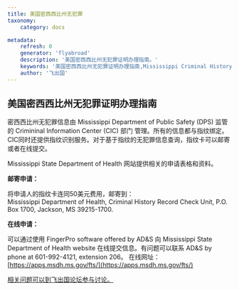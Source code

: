 ```yaml
---
title: 美国密西西比州无犯罪
taxonomy:
    category: docs

metadata:
    refresh: 0
    generator: 'flyabroad'
    description: '美国密西西比州无犯罪证明办理指南。'
    keywords: '美国密西西比州无犯罪证明办理指南,Mississippi Criminal History Record Check'
    author: '飞出国'
---
```


## 美国密西西比州无犯罪证明办理指南

密西西比州无犯罪信息由 Mississippi Department of Public Safety (DPS) 监管的 Crimininal Information Center (CIC) 部门 管理。所有的信息都与指纹绑定。CIC同时还提供指纹识别服务。对于基于指纹的无犯罪信息查询，指纹卡可以邮寄或者在线提交。

Mississippi State Department of Health 网站提供相关的申请表格和资料。

**邮寄申请：**

将申请人的指纹卡连同50美元费用，邮寄到：  
Mississippi Department of Health, Criminal History Record Check Unit, P.O. Box 1700, Jackson, MS 39215-1700.

**在线申请：**

可以通过使用 FingerPro software offered by AD&S 向  Mississippi State Department of Health website 在线提交信息。有问题可以联系  AD&S by phone at 601-992-4121, extension 206。 在线网址： [https://apps.msdh.ms.gov/fts/](https://apps.msdh.ms.gov/fts/)


[相关问题可以到飞出国论坛参与讨论。](http://bbs.fcgvisa.com/t/17536?target=_blank)